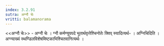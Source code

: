 ```yaml
---
index: 3.2.91
sutra: अग्नौ चेः
vritti: balamanorama
---
```


<<अग्नौ चेः>> - अग्नौ चेः । ग्नौ कर्मण्युपपदे भूतार्थवृत्तेश्चिनोतेः क्विप् स्यादित्यर्थ- । अग्निचिदिति । अग्न्याख्यं स्थण्डिलविशेषमिष्टकाभिश्चितवानित्यर्थः । 